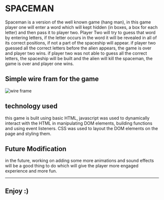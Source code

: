 # SPACEMAN

Spaceman is a version of the well known game (hang man), in this game player one will enter a word which will kept hidden (in boxes, a box for each letter) and then pass it to player two. Player Two will try to guess that word by entering letters, if the letter occurs in the word it will be revealed in all of its correct positions, if not a part of the spaceship will appear. if player two guessed all the correct letters before the alien appears, the game is over and player two wins. if player two was not able to guess all the correct letters, the spaceship will be built and the alien will kill the spaceman, the game is over and player one wins.

## Simple wire fram for the game

![wire frame](wire%20frame.png)

## technology used
this game is bulit using basic HTML, javascript was used to dynamically interact with the HTML in manipulating DOM elements, building functions and using event listeners. CSS was used to layout the DOM elements on the page and styling them. 


## Future Modification

in the future, working on adding some more animations and sound effects will be a good thing to do which will give the player more engaged experience and more fun.

-------
## Enjoy :)
